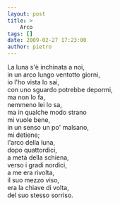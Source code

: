 ```yaml
---
layout: post
title: >
    Arco
tags: []
date: 2009-02-27 17:23:00
author: pietro
---
```

La luna s'è inchinata a noi,<br/>in un arco lungo ventotto giorni,<br/>io l'ho vista lo sai,<br/>con uno sguardo potrebbe depormi,<br/>ma non lo fa,<br/>nemmeno lei lo sa,<br/>ma in qualche modo strano<br/>mi vuole bene,<br/>in un senso un po' malsano,<br/>mi detiene;<br/>l'arco della luna,<br/>dopo quattordici,<br/>a metà della schiena,<br/>verso i gradi nordici,<br/>a me era rivolta,<br/>il suo mezzo viso,<br/>era la chiave di volta,<br/>del suo stesso sorriso.
